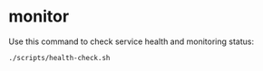  # monitor

 Use this command to check service health and monitoring status:

 ```bash
 ./scripts/health-check.sh
 ```